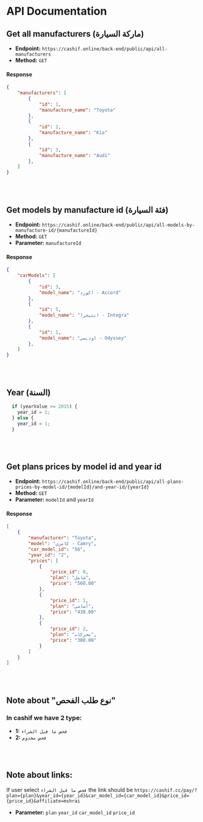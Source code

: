 # API Documentation

## Get all manufacturers (ماركة السيارة)

- **Endpoint:** `https://cashif.online/back-end/public/api/all-manufacturers`
- **Method:** `GET`


#### Response

```json
{
    "manufacturers": [
        {
            "id": 1,
            "manufacture_name": "Toyota"
        },
        {
            "id": 2,
            "manufacture_name": "Kia"
        },
        {
            "id": 3,
            "manufacture_name": "Audi"
        },
    ]
}
```

<br><br>

## Get models by manufacture id (فئة السيارة)

- **Endpoint:** `https://cashif.online/back-end/public/api/all-models-by-manufacture-id/{manufactureId}`
- **Method:** `GET`
- **Parameter:** `manufactureId`

#### Response

```json
{
    "carModels": [
        {
            "id": 3,
            "model_name": "اكورد - Accord"
        },
        {
            "id": 5,
            "model_name": "انتيجرا - Integra"
        },
        {
            "id": 1,
            "model_name": "اوديسي - Odyssey"
        },
    ]
}
```

<br><br>

## Year (السنة)

```javascript
  if (yearValue >= 2015) {
    year_id = 2;
  } else {
    year_id = 1;
  }
```

<br><br>

## Get plans prices by model id and year id

- **Endpoint:** `https://cashif.online/back-end/public/api/all-plans-prices-by-model-id/{modelId}/and-year-id/{yearId}`
- **Method:** `GET`
- **Parameter:** `modelId` and `yearId`

#### Response

```json
[
    {
        "manufacturer": "Toyota",
        "model": "كامري - Camry",
        "car_model_id": "56",
        "year_id": "2",
        "prices": [
            {
                "price_id": 0,
                "plan": "شامل",
                "price": "560.00"
            },
            {
                "price_id": 1,
                "plan": "أساسي",
                "price": "430.00"
            },
            {
                "price_id": 2,
                "plan": "محركات",
                "price": "300.00"
            }
        ]
    }
]
```



<br><br>

## Note about "نوع طلب الفحص"

### In cashif we have 2 type:

- **1:** `فحص ما قبل الشراء`
- **2:** `فحص مخدوم`

<br><br>

## Note about links:

If user select `فحص ما قبل الشراء` the link should be `https://cashif.cc/pay/?plan={plan}&year_id={year_id}&car_model_id={car_model_id}&price_id={price_id}&affiliate=mshrai` 

- **Parameter:** `plan` `year_id` `car_model_id` `price_id`












